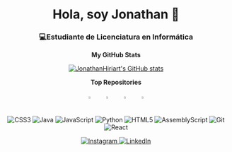 <h1 align="center">Hola, soy Jonathan 👋</h1>
<h3 align="center">💻<strong>Estudiante de Licenciatura en Informática</strong></h3>

<p align="center">
  <b>My GitHub Stats</b>
</p>
<p align="center">
  <a href="http://www.github.com/JonathanHiriart">
    <img src="https://github-readme-stats.vercel.app/api?username=JonathanHiriart&show_icons=true&count_private=true&title_color=6366f1&text_color=ffffff&icon_color=6366f1&bg_color=22272e&hide_border=true" alt="JonathanHiriart's GitHub stats" />
  </a>
</p>

<p align="center">
  <b>Top Repositories</b>
</p>
<div align="center" style="display: flex; justify-content: center; flex-wrap: wrap;">
  <a href="https://github.com/JonathanHiriart/TallerDeProgramacion" style="margin: 10px;">
    <img width="45%" src="https://github-readme-stats.vercel.app/api/pin/?username=JonathanHiriart&repo=TallerDeProgramacion&title_color=6366f1&text_color=ffffff&icon_color=6366f1&bg_color=22272e&hide_border=true&locale=en" />
  </a>
  <a href="https://github.com/JonathanHiriart/CADP" style="margin: 10px;">
    <img width="45%" src="https://github-readme-stats.vercel.app/api/pin/?username=JonathanHiriart&repo=CADP&title_color=6366f1&text_color=ffffff&icon_color=6366f1&bg_color=22272e&hide_border=true&locale=en" />
  </a>
  <a href="https://github.com/JonathanHiriart/MensajeSpam" style="margin: 10px;">
    <img width="45%" src="https://github-readme-stats.vercel.app/api/pin/?username=JonathanHiriart&repo=MensajeSpam&title_color=6366f1&text_color=ffffff&icon_color=6366f1&bg_color=22272e&hide_border=true&locale=en" />
  </a>
  <a href="https://github.com/JonathanHiriart/ChallengEncriptador" style="margin: 10px;">
    <img width="45%" src="https://github-readme-stats.vercel.app/api/pin/?username=JonathanHiriart&repo=ChallengEncriptador&title_color=6366f1&text_color=ffffff&icon_color=6366f1&bg_color=22272e&hide_border=true&locale=en" />
  </a>
</div>

<p align="center">
  <img src="https://img.shields.io/badge/css3-%231572B6.svg?style=for-the-badge&logo=css3&logoColor=white" alt="CSS3">
  <img src="https://img.shields.io/badge/java-%23ED8B00.svg?style=for-the-badge&logo=openjdk&logoColor=white" alt="Java">
  <img src="https://img.shields.io/badge/javascript-%23323330.svg?style=for-the-badge&logo=javascript&logoColor=%23F7DF1E" alt="JavaScript">
  <img src="https://img.shields.io/badge/python-3670A0?style=for-the-badge&logo=python&logoColor=ffdd54" alt="Python">
  <img src="https://img.shields.io/badge/html5-%23E34F26.svg?style=for-the-badge&logo=html5&logoColor=white" alt="HTML5">
  <img src="https://img.shields.io/badge/assembly%20script-%23000000.svg?style=for-the-badge&logo=assemblyscript&logoColor=white" alt="AssemblyScript">
  <img src="https://img.shields.io/badge/git-%23F05033.svg?style=for-the-badge&logo=git&logoColor=white" alt="Git">
  <img src="https://img.shields.io/badge/react-%2320232a.svg?style=for-the-badge&logo=react&logoColor=%2361DAFB" alt="React">
</p>


<p align="center">
  <a href="https://instagram.com/yonihiriart">
    <img src="https://img.shields.io/badge/Instagram-%23E4405F.svg?logo=Instagram&logoColor=white" alt="Instagram">
  </a>
  <a href="https://linkedin.com/in/jonathanhiriart">
    <img src="https://img.shields.io/badge/LinkedIn-%230077B5.svg?logo=linkedin&logoColor=white" alt="LinkedIn">
  </a>
</p>
